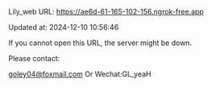 Lily_web URL: https://ae6d-61-165-102-156.ngrok-free.app

Updated at: 2024-12-10 10:56:46

If you cannot open this URL, the server might be down.

Please contact: 

goley04@foxmail.com Or Wechat:GL_yeaH